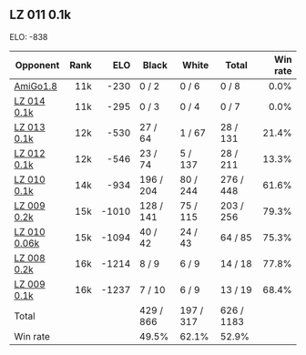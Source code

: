 ## LZ 011 0.1k ##

ELO: -838

Opponent | Rank | ELO | Black | White | Total | Win rate
---------|-----:|----:|-------|-------|-------|-------:
[AmiGo1.8](AmiGo1.8.md) | 11k | -230 | 0 / 2 | 0 / 6 | 0 / 8 | 0.0%
[LZ 014 0.1k](LZ%20014%200.1k.md) | 11k | -295 | 0 / 3 | 0 / 4 | 0 / 7 | 0.0%
[LZ 013 0.1k](LZ%20013%200.1k.md) | 12k | -530 | 27 / 64 | 1 / 67 | 28 / 131 | 21.4%
[LZ 012 0.1k](LZ%20012%200.1k.md) | 12k | -546 | 23 / 74 | 5 / 137 | 28 / 211 | 13.3%
[LZ 010 0.1k](LZ%20010%200.1k.md) | 14k | -934 | 196 / 204 | 80 / 244 | 276 / 448 | 61.6%
[LZ 009 0.2k](LZ%20009%200.2k.md) | 15k | -1010 | 128 / 141 | 75 / 115 | 203 / 256 | 79.3%
[LZ 010 0.06k](LZ%20010%200.06k.md) | 15k | -1094 | 40 / 42 | 24 / 43 | 64 / 85 | 75.3%
[LZ 008 0.2k](LZ%20008%200.2k.md) | 16k | -1214 | 8 / 9 | 6 / 9 | 14 / 18 | 77.8%
[LZ 009 0.1k](LZ%20009%200.1k.md) | 16k | -1237 | 7 / 10 | 6 / 9 | 13 / 19 | 68.4%
Total | | | 429 / 866 | 197 / 317 | 626 / 1183 | 
Win rate| | | 49.5% | 62.1% | 52.9% | 
